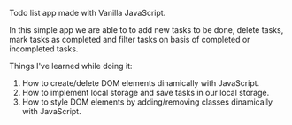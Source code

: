 Todo list app made with Vanilla JavaScript. 

In this simple app we are able to to add new tasks to be done, delete tasks, mark tasks as completed and filter tasks on basis of completed or incompleted tasks.

Things I've learned while doing it:
1. How to create/delete DOM elements dinamically with JavaScript.
2. How to implement local storage and save tasks in our local storage.
3. How to style DOM elements by adding/removing classes dinamically with JavaScript.

